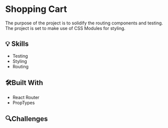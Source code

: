 # Shopping Cart

The purpose of the project is to solidify the routing components and testing. The project is set to make use of CSS Modules for styling.

## 💡 Skills

- Testing
- Styling
- Routing

## 🛠️Built With

- React Router
- PropTypes

## 🔍Challenges
